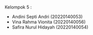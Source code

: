 Kelompok 5 :
- Andini Septi Andri (20220140053)
- Vina Rahma Vionita (20220140056)
- Safira Nurul Hidayah (20220140054)
